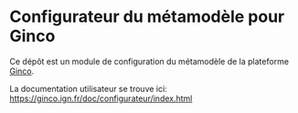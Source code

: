 # Configurateur du métamodèle pour Ginco 

Ce dépôt est un module de configuration du métamodèle de la plateforme [Ginco](https://github.com/SINP-GINCO/ginco).

La documentation utilisateur se trouve ici: https://ginco.ign.fr/doc/configurateur/index.html

